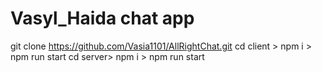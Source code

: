 # Vasyl_Haida chat app
git clone https://github.com/Vasia1101/AllRightChat.git
cd client > npm i > npm run start
cd server> npm i > npm run start
